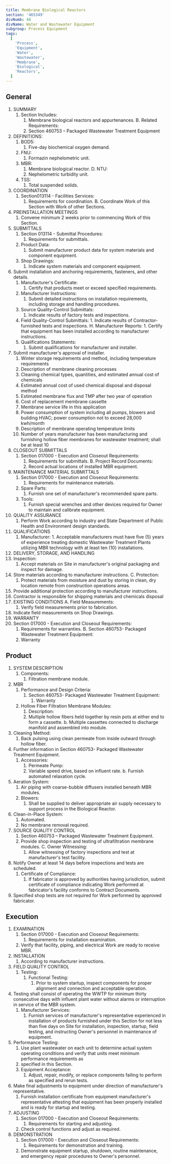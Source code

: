 ```yaml
---
title: Membrane Biological Reactors
section: '465349'
divNumb: 46
divName: Water and Wastewater Equipment
subgroup: Process Equipment
tags:
  [
    'Process',
    'Equipment',
    'Water',
    'Wastewater',
    'Membrane',
    'Biological',
    'Reactors',
  ]
---
```


## General

1. SUMMARY
   1. Section Includes:
      1. Membrane biological reactors and appurtenances. B. Related Requirements:
      1. Section 460753 – Packaged Wastewater Treatment Equipment
2. DEFINITIONS:
   1. BOD5:
      1. Five-day biochemical oxygen demand.
   1. FNU:
      1. Formazin nephelometric unit.
   1. MBR:
      1. Membrane biological reactor. D. NTU:
      1. Nephelometric turbidity unit.
   1. TSS:
      1. Total suspended solids.
3. COORDINATION
   1. Section013114 - Facilities Services:
      1. Requirements for coordination. B. Coordinate Work of this Section with Work of other Sections.
4. PREINSTALLATION MEETINGS
   1. Convene minimum 2 weeks prior to commencing Work of this Section.
5. SUBMITTALS
   1. Section 013114 - Submittal Procedures:
      1. Requirements for submittals.
   1. Product Data:
      1. Submit manufacturer product data for system materials and component equipment.
   1. Shop Drawings:
      1. Indicate system materials and component equipment.
6. Submit installation and anchoring requirements, fasteners, and other details.
   1. Manufacturer's Certificate:
      1. Certify that products meet or exceed specified requirements.
   1. Manufacturer Instructions:
      1. Submit detailed instructions on installation requirements, including storage and handling procedures.
   1. Source Quality-Control Submittals:
      1. Indicate results of factory tests and inspections.
   1. Field Quality-Control Submittals: 1. Indicate results of Contractor-furnished tests and inspections. H. Manufacturer Reports: 1. Certify that equipment has been installed according to manufacturer
      instructions.
   1. Qualifications Statements:
      1. Submit qualifications for manufacturer and installer.
7. Submit manufacturer's approval of installer.
   1. Winter storage requirements and method, including temperature requirements
   1. Description of membrane cleaning processes
   1. Cleaning chemical types, quantities, and estimated annual cost of chemicals
   1. Estimated annual cost of used chemical disposal and disposal method
   1. Estimated membrane flux and TMP after two year of operation
   1. Cost of replacement membrane cassette
   1. Membrane service life in this application
   1. Power consumption of system including all pumps, blowers and building HVAC; power consumption not to exceed 28,000 kwh/month
   1. Description of membrane operating temperature limits
   1. Number of years manufacturer has been manufacturing and furnishing hollow fiber membranes for wastewater treatment; shall be at least 10
8. CLOSEOUT SUBMITTALS
   1. Section 017000 - Execution and Closeout Requirements:
      1. Requirements for submittals. B. Project Record Documents:
      1. Record actual locations of installed MBR equipment.
9. MAINTENANCE MATERIAL SUBMITTALS
   1. Section 017000 - Execution and Closeout Requirements:
      1. Requirements for maintenance materials.
   1. Spare Parts:
      1. Furnish one set of manufacturer's recommended spare parts.
   1. Tools:
      1. Furnish special wrenches and other devices required for Owner to maintain and calibrate equipment.
10. QUALITY ASSURANCE
    1. Perform Work according to industry and State Department of Public Health and Environment design standards.
11. QUALIFICATIONS
    1. Manufacturer: 1. Acceptable manufacturers must have five (5) years of experience treating domestic
       Wastewater Treatment Plants utilizing MBR technology with at least ten (10) installations.
12. DELIVERY, STORAGE, AND HANDLING
13. Inspection:
    1. Accept materials on Site in manufacturer's original packaging and inspect for damage.
14. Store materials according to manufacturer instructions. C. Protection:
    1. Protect materials from moisture and dust by storing in clean, dry location remote from construction operations areas.
15. Provide additional protection according to manufacturer instructions.
16. Contractor is responsible for shipping materials and chemicals disposal
17. EXISTING CONDITIONS A. Field Measurements:
    1. Verify field measurements prior to fabrication.
18. Indicate field measurements on Shop Drawings.
19. WARRANTY
20. Section 017000 - Execution and Closeout Requirements:
    1. Requirements for warranties. B. Section 460753- Packaged Wastewater Treatment Equipment:
    1. Warranty

## Product

1. SYSTEM DESCRIPTION
   1. Components:
      1. Filtration membrane module.
2. MBR
   1. Performance and Design Criteria:
      1. Section 460753- Packaged Wastewater Treatment Equipment:
         1. Warranty
   1. Hollow Fiber Filtration Membrane Modules:
      1. Description:
      1. Multiple hollow fibers held together by resin pots at either end to form a cassette. b. Multiple cassettes connected to discharge manifold and assembled into module.
3. Cleaning Method:
   1. Back pulsing using clean permeate from inside outward through hollow fiber.
4. Further information in Section 460753- Packaged Wastewater Treatment Equipment.
   1. Accessories:
      1. Permeate Pump:
      1. Variable speed drive, based on influent rate. b. Furnish automated relaxation cycle.
5. Aeration System:
   1. Air piping with coarse-bubble diffusers installed beneath MBR modules.
   1. Blowers:
      1. Shall be supplied to deliver appropriate air supply necessary to support process in the Biological Reactor.
6. Clean-in-Place System:
   1. Automated.
   1. No membrane removal required.
7. SOURCE QUALITY CONTROL
   1. Section 460753 – Packaged Wastewater Treatment Equipment.
   1. Provide shop inspection and testing of ultrafiltration membrane modules. C. Owner Witnessing:
      1. Allow witnessing of factory inspections and test at manufacturer's test facility.
8. Notify Owner at least 14 days before inspections and tests are scheduled.
   1. Certificate of Compliance:
      1. If fabricator is approved by authorities having jurisdiction, submit certificate of compliance indicating Work performed at fabricator's facility conforms to Contract Documents.
9. Specified shop tests are not required for Work performed by approved fabricator.

## Execution

1. EXAMINATION
   1. Section 017000 - Execution and Closeout Requirements:
      1. Requirements for installation examination.
   1. Verify that facility, piping, and electrical Work are ready to receive MBR.
2. INSTALLATION
   1. According to manufacturer instructions.
3. FIELD QUALITY CONTROL
   1. Testing:
      1. Functional Testing:
         1. Prior to system startup, inspect components for proper alignment and connection and acceptable operation.
4. Testing shall consist of operating the WWTP for minimum thirty consecutive days with influent plant water without alarms or interruption in service of the MBR system.
   1. Manufacturer Services:
      1. Furnish services of manufacturer's representative experienced in installation of products furnished under this Section for not less than five days on Site for installation, inspection, startup, field testing, and instructing Owner's personnel in maintenance of equipment.
5. Performance Testing:
   1. Use plant wastewater on each unit to determine actual system operating conditions and verify that units meet minimum performance requirements as
   1. specified in this Section.
   1. Equipment Acceptance:
      1. Adjust, repair, modify, or replace components failing to perform as specified and rerun tests.
6. Make final adjustments to equipment under direction of manufacturer's representative.
   1. Furnish installation certificate from equipment manufacturer's representative attesting that equipment has been properly installed and is ready for startup and testing.
7. ADJUSTING
   1. Section 017000 - Execution and Closeout Requirements:
      1. Requirements for starting and adjusting.
   1. Check control functions and adjust as required.
8. DEMONSTRATION
   1. Section 017000 - Execution and Closeout Requirements:
      1. Requirements for demonstration and training.
   1. Demonstrate equipment startup, shutdown, routine maintenance, and emergency repair procedures to Owner's personnel.
